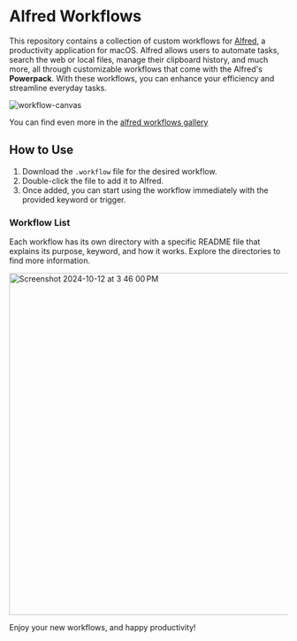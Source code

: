 # Alfred Workflows

This repository contains a collection of custom workflows for [Alfred](https://www.alfredapp.com/), a productivity application for macOS. Alfred allows users to automate tasks, search the web or local files, manage their clipboard history, and much more, all through customizable workflows that come with the Alfred's **Powerpack**. With these workflows, you can enhance your efficiency and streamline everyday tasks.

![workflow-canvas](https://github.com/user-attachments/assets/47e393aa-c257-4e19-96e6-2d6424c45b63)

You can find even more in the [alfred workflows gallery](https://www.alfredapp.com/workflows/)

## How to Use

1. Download the `.workflow` file for the desired workflow.
2. Double-click the file to add it to Alfred.
3. Once added, you can start using the workflow immediately with the provided keyword or trigger.

### Workflow List

Each workflow has its own directory with a specific README file that explains its purpose, keyword, and how it works. Explore the directories to find more information.

<img width="618" alt="Screenshot 2024-10-12 at 3 46 00 PM" src="https://github.com/user-attachments/assets/14e5961b-d04a-4568-80a7-48de21655423">

Enjoy your new workflows, and happy productivity!

